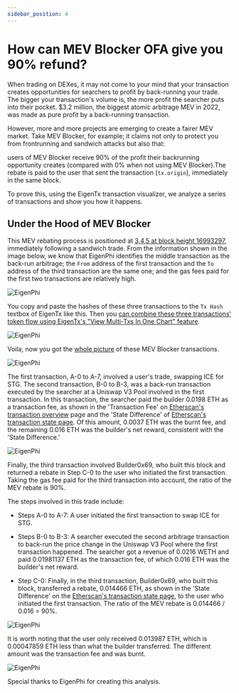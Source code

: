 ```yaml
---
sidebar_position: 4
---
```


# How can MEV Blocker OFA give you 90% refund?

When trading on DEXes, it may not come to your mind that your transaction creates opportunities for searchers to profit by back-running your trade. The bigger your transaction's volume is, the more profit the searcher puts into their pocket. $3.2 million, the biggest atomic arbitrage MEV in 2022, was made as pure profit by a back-running transaction.

However, more and more projects are emerging to create a fairer MEV market. Take MEV Blocker, for example; it claims not only to protect you from frontrunning and sandwich attacks but also that:

users of MEV Blocker receive 90% of the profit their backrunning opportunity creates (compared with 0% when not using MEV Blocker).The rebate is paid to the user that sent the transaction (`tx.origin`), immediately in the same block.

To prove this, using the EigenTx transaction visualizer, we analyze a series of transactions and show you how it happens.

## Under the Hood of MEV Blocker

This MEV rebating process is positioned at [3,4,5 at block height 16993297](https://eigenphi.io/mev/eigentx/0x9b6c38fa2d335373e86823de1b8c2e4735d47ef304a63fcff796f2f565a9482d,0xd2d1ef1cdaf4010ad2d00564145faa796ebceec33859fac210c39e01fe482b6a,0xe0274c1e473b9eb14f4a3d8f2575afcec99c1c94726f175f3dcdf6aae6890a56?tab=block), immediately following a sandwich trade. From the information shown in the image below, we know that EigenPhi identifies the middle transaction as the back-run arbitrage; the `From` address of the first transaction and the `To` address of the third transaction are the same one; and the gas fees paid for the first two transactions are relatively high.

![EigenPhi](/img/mevblocker/eigen_1.webp)

You copy and paste the hashes of these three transactions to the `Tx Hash` textbox of EigenTx like this. Then you [can combine these three transactions' token flow using EigenTx's "View Multi-Txs In One Chart" feature](https://eigenphi.io/mev/eigentx/0x9b6c38fa2d335373e86823de1b8c2e4735d47ef304a63fcff796f2f565a9482d,0xd2d1ef1cdaf4010ad2d00564145faa796ebceec33859fac210c39e01fe482b6a,0xe0274c1e473b9eb14f4a3d8f2575afcec99c1c94726f175f3dcdf6aae6890a56?rankdir=TB).

![EigenPhi](/img/mevblocker/eigen_2.webp)

Voila, now you got the [whole picture](https://eigenphi.io/mev/eigentx/multi/0x9b6c38fa2d335373e86823de1b8c2e4735d47ef304a63fcff796f2f565a9482d,0xd2d1ef1cdaf4010ad2d00564145faa796ebceec33859fac210c39e01fe482b6a,0xe0274c1e473b9eb14f4a3d8f2575afcec99c1c94726f175f3dcdf6aae6890a56?rankdir=TB) of these MEV Blocker transactions.

![EigenPhi](/img/mevblocker/eigen_3.webp)

The first transaction, A-0 to A-7, involved a user's trade, swapping ICE for STG. The second transaction, B-0 to B-3, was a back-run transaction executed by the searcher at a Uniswap V3 Pool involved in the first transaction. In this transaction, the searcher paid the builder 0.0198 ETH as a transaction fee, as shown in the 'Transaction Fee' on [Etherscan's transaction overview](https://etherscan.io/tx/0xd2d1ef1cdaf4010ad2d00564145faa796ebceec33859fac210c39e01fe482b6a) page and the 'State Difference' of [Etherscan's transaction state page](https://etherscan.io/tx/0xd2d1ef1cdaf4010ad2d00564145faa796ebceec33859fac210c39e01fe482b6a#statechange). Of this amount, 0.0037 ETH was the burnt fee, and the remaining 0.016 ETH was the builder's net reward, consistent with the 'State Difference.'

![EigenPhi](/img/mevblocker/eigen_4.webp)

Finally, the third transaction involved Builder0x69, who built this block and returned a rebate in Step C-0 to the user who initiated the first transaction. Taking the gas fee paid for the third transaction into account, the ratio of the MEV rebate is 90%.

The steps involved in this trade include: 

* Steps A-0 to A-7: A user initiated the first transaction to swap ICE for STG. 

* Steps B-0 to B-3: A searcher executed the second arbitrage transaction to back-run the price change in the Uniswap V3 Pool where the first transaction happened. The searcher got a revenue of 0.0216 WETH and paid 0.01981137 ETH as the transaction fee, of which 0.016 ETH was the builder's net reward.

* Step C-0: Finally, in the third transaction, Builder0x69, who built this block, transferred a rebate, 0.014466 ETH, as shown in the 'State Difference' on the [Etherscan's transaction state page](https://etherscan.io/tx/0x9b6c38fa2d335373e86823de1b8c2e4735d47ef304a63fcff796f2f565a9482d#statechange), to the user who initiated the first transaction. The ratio of the MEV rebate is 0.014466 / 0.016 = 90%.

![EigenPhi](/img/mevblocker/eigen_5.webp)

It is worth noting that the user only received 0.013987 ETH, which is 0.00047859 ETH less than what the builder transferred. The different amount was the transaction fee and was burnt.

![EigenPhi](/img/mevblocker/eigen_6.webp)

Special thanks to EigenPhi for creating this analysis.